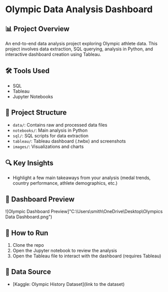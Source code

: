 # Olympic Data Analysis Dashboard

## 📊 Project Overview
An end-to-end data analysis project exploring Olympic athlete data. This project involves data extraction, SQL querying, analysis in Python, and interactive dashboard creation using Tableau.

## 🛠️ Tools Used
- SQL
- Tableau
- Jupyter Notebooks

## 📂 Project Structure
- `data/`: Contains raw and processed data files
- `notebooks/`: Main analysis in Python
- `sql/`: SQL scripts for data extraction
- `tableau/`: Tableau dashboard (.twbx) and screenshots
- `images/`: Visualizations and charts

## 🔍 Key Insights
- Highlight a few main takeaways from your analysis (medal trends, country performance, athlete demographics, etc.)

## 📌 Dashboard Preview
![Olympic Dashboard Preview]"C:\Users\smith\OneDrive\Desktop\Olympics Data Dashboard.png")


## 🚀 How to Run
1. Clone the repo
2. Open the Jupyter notebook to review the analysis
3. Open the Tableau file to interact with the dashboard (requires Tableau)

## 📁 Data Source
- [Kaggle: Olympic History Dataset](link to the dataset)
